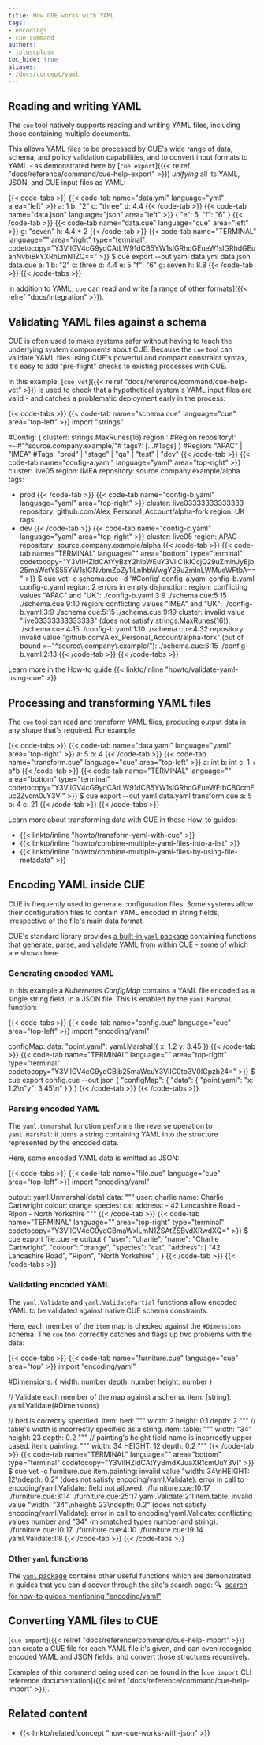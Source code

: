 ```yaml
---
title: How CUE works with YAML
tags:
- encodings
- cue command
authors:
- jpluscplusm
toc_hide: true
aliases:
- /docs/concept/yaml
---
```


## Reading and writing YAML

The `cue` tool natively supports reading and writing YAML files, including
those containing multiple documents.

This allows YAML files to be processed by CUE's wide range of data, schema, and
policy validation capabilities, and to convert input formats to YAML - as
demonstrated here by
[`cue export`]({{< relref "docs/reference/command/cue-help-export" >}})
*unifying* all its YAML, JSON, and CUE input files as YAML:
<!-- TODO: add links for capabilities -->
<!-- TODO: add link to unification concept guide -->

{{< code-tabs >}}
{{< code-tab name="data.yml" language="yml" area="left" >}}
a: 1
b: "2"
c: "three"
d: 4.4
{{< /code-tab >}}
{{< code-tab name="data.json" language="json" area="left" >}}
{
    "e": 5,
    "f": "6"
}
{{< /code-tab >}}
{{< code-tab name="data.cue" language="cue" area="left" >}}
g: "seven"
h: 4.4 * 2
{{< /code-tab >}}
{{< code-tab name="TERMINAL" language="" area="right" type="terminal" codetocopy="Y3VlIGV4cG9ydCAtLW91dCB5YW1sIGRhdGEueW1sIGRhdGEuanNvbiBkYXRhLmN1ZQ==" >}}
$ cue export --out yaml data.yml data.json data.cue
a: 1
b: "2"
c: three
d: 4.4
e: 5
"f": "6"
g: seven
h: 8.8
{{< /code-tab >}}
{{< /code-tabs >}}

In addition to YAML, `cue` can read and write
[a range of other formats]({{< relref "docs/integration" >}}).

## Validating YAML files against a schema

CUE is often used to make systems safer without having to teach the underlying
system components about CUE. Because the `cue` tool can validate YAML files
using CUE's powerful and compact constraint syntax, it's easy to add
"pre-flight" checks to existing processes with CUE.

In this example,
[`cue vet`]({{< relref "docs/reference/command/cue-help-vet" >}})
is used to check that a hypothetical system's YAML input files are valid - and
catches a problematic deployment early in the process:

{{< code-tabs >}}
{{< code-tab name="schema.cue" language="cue" area="top-left" >}}
import "strings"

#Config: {
	cluster!:    strings.MaxRunes(16)
	region!:     #Region
	repository!: =~#"^source\.company\.example/"#
	tags?: [...#Tags]
}
#Region: "APAC" | "IMEA"
#Tags:   "prod" | "stage" | "qa" | "test" | "dev"
{{< /code-tab >}}
{{< code-tab name="config-a.yaml" language="yaml" area="top-right" >}}
cluster: live05
region: IMEA
repository: source.company.example/alpha
tags:
  - prod
{{< /code-tab >}}
{{< code-tab name="config-b.yaml" language="yaml" area="top-right" >}}
cluster: live03333333333333
repository: github.com/Alex_Personal_Account/alpha-fork
region: UK
tags:
  - dev
{{< /code-tab >}}
{{< code-tab name="config-c.yaml" language="yaml" area="top-right" >}}
cluster: live05
region: APAC
repository: source.company.example/alpha
{{< /code-tab >}}
{{< code-tab name="TERMINAL" language="" area="bottom" type="terminal" codetocopy="Y3VlIHZldCAtYyBzY2hlbWEuY3VlIC1kICcjQ29uZmlnJyBjb25maWctYS55YW1sIGNvbmZpZy1iLnlhbWwgY29uZmlnLWMueWFtbA==" >}}
$ cue vet -c schema.cue -d '#Config' config-a.yaml config-b.yaml config-c.yaml
region: 2 errors in empty disjunction:
region: conflicting values "APAC" and "UK":
    ./config-b.yaml:3:9
    ./schema.cue:5:15
    ./schema.cue:9:10
region: conflicting values "IMEA" and "UK":
    ./config-b.yaml:3:9
    ./schema.cue:5:15
    ./schema.cue:9:19
cluster: invalid value "live03333333333333" (does not satisfy strings.MaxRunes(16)):
    ./schema.cue:4:15
    ./config-b.yaml:1:10
    ./schema.cue:4:32
repository: invalid value "github.com/Alex_Personal_Account/alpha-fork" (out of bound =~"^source\\.company\\.example/"):
    ./schema.cue:6:15
    ./config-b.yaml:2:13
{{< /code-tab >}}
{{< /code-tabs >}}

Learn more in the How-to guide {{< linkto/inline "howto/validate-yaml-using-cue" >}}.

## Processing and transforming YAML files

The `cue` tool can read and transform YAML files, producing output data in any
shape that's required. For example:

{{< code-tabs >}}
{{< code-tab name="data.yaml" language="yaml" area="top-right" >}}
a: 5
b: 4
{{< /code-tab >}}
{{< code-tab name="transform.cue" language="cue" area="top-left" >}}
a: int
b: int
c: 1 + a*b
{{< /code-tab >}}
{{< code-tab name="TERMINAL" language="" area="bottom" type="terminal" codetocopy="Y3VlIGV4cG9ydCAtLW91dCB5YW1sIGRhdGEueWFtbCB0cmFuc2Zvcm0uY3Vl" >}}
$ cue export --out yaml data.yaml transform.cue
a: 5
b: 4
c: 21
{{< /code-tab >}}
{{< /code-tabs >}}

Learn more about transforming data with CUE in these How-to guides:

- {{< linkto/inline "howto/transform-yaml-with-cue" >}}
- {{< linkto/inline "howto/combine-multiple-yaml-files-into-a-list" >}}
- {{< linkto/inline "howto/combine-multiple-yaml-files-by-using-file-metadata" >}}

## Encoding YAML inside CUE

CUE is frequently used to generate configuration files. Some systems allow
their configuration files to contain YAML encoded in string fields,
irrespective of the file's main data format.

CUE's standard library provides
[a built-in `yaml` package](https://pkg.go.dev/cuelang.org/go/pkg/encoding/yaml)
containing functions that generate, parse, and validate YAML from
within CUE - some of which are shown here.

### Generating encoded YAML

In this example a *Kubernetes ConfigMap* contains a YAML file encoded as a
single string field, in a JSON file. This is enabled by the
`yaml.Marshal` function:

{{< code-tabs >}}
{{< code-tab name="config.cue" language="cue" area="top-left" >}}
import "encoding/yaml"

configMap: data: "point.yaml": yaml.Marshal({
	x: 1.2
	y: 3.45
})
{{< /code-tab >}}
{{< code-tab name="TERMINAL" language="" area="top-right" type="terminal" codetocopy="Y3VlIGV4cG9ydCBjb25maWcuY3VlIC0tb3V0IGpzb24=" >}}
$ cue export config.cue --out json
{
    "configMap": {
        "data": {
            "point.yaml": "x: 1.2\n\"y\": 3.45\n"
        }
    }
}
{{< /code-tab >}}
{{< /code-tabs >}}

### Parsing encoded YAML

The `yaml.Unmarshal` function performs the reverse operation to `yaml.Marshal`:
it turns a string containing YAML into the structure represented by
the encoded data.

Here, some encoded YAML data is emitted as JSON:

{{< code-tabs >}}
{{< code-tab name="file.cue" language="cue" area="top-left" >}}
import "encoding/yaml"

output: yaml.Unmarshal(data)
data: """
	  user: charlie
	  name: Charlie Cartwright
	  colour: orange
	  species: cat
	  address:
	    - 42 Lancashire Road
	    - Ripon
	    - North Yorkshire
	"""
{{< /code-tab >}}
{{< code-tab name="TERMINAL" language="" area="top-right" type="terminal" codetocopy="Y3VlIGV4cG9ydCBmaWxlLmN1ZSAtZSBvdXRwdXQ=" >}}
$ cue export file.cue -e output
{
    "user": "charlie",
    "name": "Charlie Cartwright",
    "colour": "orange",
    "species": "cat",
    "address": [
        "42 Lancashire Road",
        "Ripon",
        "North Yorkshire"
    ]
}
{{< /code-tab >}}
{{< /code-tabs >}}

### Validating encoded YAML

The `yaml.Validate` and `yaml.ValidatePartial` functions allow encoded YAML to
be validated against native CUE schema constraints.

Here, each member of the `item` map is checked against the `#Dimensions`
schema. The `cue` tool correctly catches and flags up two problems with the
data:

{{< code-tabs >}}
{{< code-tab name="furniture.cue" language="cue" area="top" >}}
import "encoding/yaml"

#Dimensions: {
	width:  number
	depth:  number
	height: number
}

// Validate each member of the map against a schema.
item: [string]: yaml.Validate(#Dimensions)

// bed is correctly specified.
item: bed: """
	width: 2
	height: 0.1
	depth: 2
	"""
// table's width is incorrectly specified as a string.
item: table: """
	width: "34"
	height: 23
	depth: 0.2
	"""
// painting's height field name is incorrectly upper-cased.
item: painting: """
	width: 34
	HEIGHT: 12
	depth: 0.2
	"""
{{< /code-tab >}}
{{< code-tab name="TERMINAL" language="" area="bottom" type="terminal" codetocopy="Y3VlIHZldCAtYyBmdXJuaXR1cmUuY3Vl" >}}
$ cue vet -c furniture.cue
item.painting: invalid value "width: 34\nHEIGHT: 12\ndepth: 0.2" (does not satisfy encoding/yaml.Validate): error in call to encoding/yaml.Validate: field not allowed:
    ./furniture.cue:10:17
    ./furniture.cue:3:14
    ./furniture.cue:25:17
    yaml.Validate:2:1
item.table: invalid value "width: \"34\"\nheight: 23\ndepth: 0.2" (does not satisfy encoding/yaml.Validate): error in call to encoding/yaml.Validate: conflicting values number and "34" (mismatched types number and string):
    ./furniture.cue:10:17
    ./furniture.cue:4:10
    ./furniture.cue:19:14
    yaml.Validate:1:8
{{< /code-tab >}}
{{< /code-tabs >}}

### Other `yaml` functions

The
[`yaml` package](https://pkg.go.dev/cuelang.org/go/pkg/encoding/yaml)
contains other useful functions which are demonstrated in guides that you can
discover through the site's search page:
&#x1F50D;&nbsp;
[search for how-to guides mentioning "encoding/yaml"](/search/?q=encoding/yaml%20contentType:%22How-to%20Guides%22)

## Converting YAML files to CUE

[`cue import`]({{< relref "docs/reference/command/cue-help-import" >}})
can create a CUE file for each YAML file it's given, and can even recognise
encoded YAML and JSON fields, and convert those structures recursively.

Examples of this command being used can be found in the
[`cue import` CLI reference documentation]({{< relref "docs/reference/command/cue-help-import" >}}).

<!-- TODO: refer to a better page than the plain text CLI help text -->
<!-- TODO: what example could work inline, here? -->

## Related content

- {{< linkto/related/concept "how-cue-works-with-json" >}}
